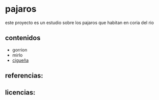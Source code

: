 # pajaros
este proyecto es un estudio
sobre los pajaros que habitan
en coria del rio
## contenidos
- gorrion
- mirlo
- [cigueña](pajaros/pajaro3/ciguena.md)
## referencias:



## licencias:
